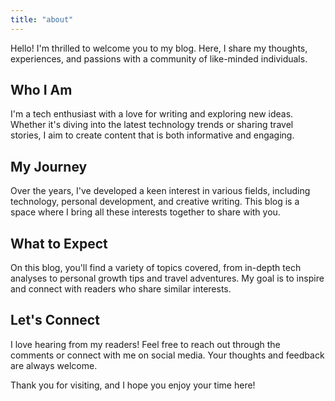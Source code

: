 ```yaml
---
title: "about"
---
```


Hello! I'm thrilled to welcome you to my blog. Here, I share my thoughts, experiences, and passions with a community of like-minded individuals.

## Who I Am

I'm a tech enthusiast with a love for writing and exploring new ideas. Whether it's diving into the latest technology trends or sharing travel stories, I aim to create content that is both informative and engaging.

## My Journey

Over the years, I've developed a keen interest in various fields, including technology, personal development, and creative writing. This blog is a space where I bring all these interests together to share with you.

## What to Expect

On this blog, you'll find a variety of topics covered, from in-depth tech analyses to personal growth tips and travel adventures. My goal is to inspire and connect with readers who share similar interests.

## Let's Connect

I love hearing from my readers! Feel free to reach out through the comments or connect with me on social media. Your thoughts and feedback are always welcome.

Thank you for visiting, and I hope you enjoy your time here!

